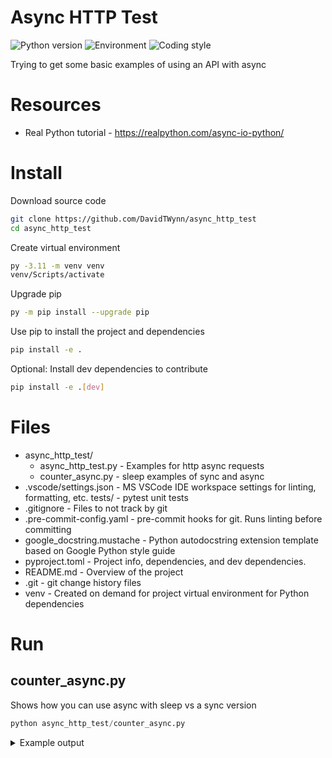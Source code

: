 # Async HTTP Test

![Python version](https://img.shields.io/badge/python%20version-3.11-good)
![Environment](https://img.shields.io/badge/Environment-Windows-blue)
![Coding style](https://img.shields.io/badge/code%20style-black-000000.svg)

Trying to get some basic examples of using an API with async

# Resources

- Real Python tutorial - https://realpython.com/async-io-python/

# Install

Download source code

```bash
git clone https://github.com/DavidTWynn/async_http_test
cd async_http_test
```

Create virtual environment

```bash
py -3.11 -m venv venv
venv/Scripts/activate
```

Upgrade pip

```bash
py -m pip install --upgrade pip
```

Use pip to install the project and dependencies

```bash
pip install -e .
```

Optional: Install dev dependencies to contribute

```bash
pip install -e .[dev]
```

# Files

- async_http_test/
  - async_http_test.py - Examples for http async requests
  - counter_async.py - sleep examples of sync and async
- .vscode/settings.json - MS VSCode IDE workspace settings for linting, formatting, etc.
  tests/ - pytest unit tests
- .gitignore - Files to not track by git
- .pre-commit-config.yaml - pre-commit hooks for git. Runs linting before committing
- google_docstring.mustache - Python autodocstring extension template based on Google Python style guide
- pyproject.toml - Project info, dependencies, and dev dependencies.
- README.md - Overview of the project
- .git - git change history files
- venv - Created on demand for project virtual environment for Python dependencies

# Run

## counter_async.py

Shows how you can use async with sleep vs a sync version

```python
python async_http_test/counter_async.py
```

<details>
<summary>
Example output
</summary>

```
One
One
One
Two
Two
Two
Async executed in 1.00 seconds.
One
Two
One
Two
One
Two
Sync executed in 3.00 seconds.
```

# Update pre-commit hooks

If a hook is added to .pre-commit-config.yaml, update the .git/hooks files

```bash
pre-commit install
```
